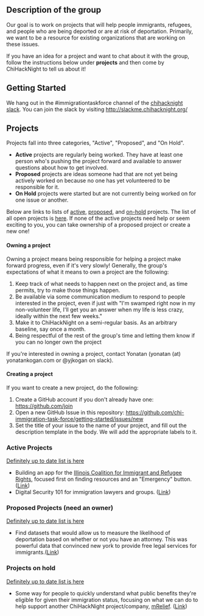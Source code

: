 ## Description of the group
Our goal is to work on projects that will help people immigrants, refugees,
and people who are being deported or are at risk of deportation.
Primarily, we want to be a resource for existing organizations that
are working on these issues.

If you have an idea for a project and want to chat about it with the group,
follow the instructions below under **projects** and then come by ChiHackNight
to tell us about it!

## Getting Started
We hang out in the #immigrationtaskforce channel of the
[chihacknight slack](https://chihacknight.slack.com/).
You can join the slack by visiting http://slackme.chihacknight.org/

## Projects
Projects fall into three categories, "Active", "Proposed", and "On Hold".

- **Active** projects are regularly being worked. They have at least one person who's pushing the project forward and available to answer questions about how to get involved.
- **Proposed** projects are ideas someone had that are not yet being actively worked on because no one has yet volunteered to be responsible for it.
- **On Hold** projects were started but are not currently being worked on for one issue or another.

Below are links to lists of [active](https://github.com/chi-immigration-task-force/getting-started/issues?q=is%3Aopen+is%3Aissue+label%3Aprojects%2Factive), [proposed](https://github.com/chi-immigration-task-force/getting-started/issues?q=is%3Aopen+is%3Aissue+label%3Aprojects%2Fproposed), and [on-hold](https://github.com/chi-immigration-task-force/getting-started/issues?q=is%3Aopen+is%3Aissue+label%3Aprojects%2Fon-hold) projects. The list of all open projects is [here](https://github.com/chi-immigration-task-force/getting-started/issues). If none of the active projects need help or seem exciting to you, you can take ownership of a proposed project or create a new one!

#### Owning a project
Owning a project means being responsible for helping a project make forward progress, even if it's very slowly! Generally, the group's expectations of what it means to own a project are the following:

1. Keep track of what needs to happen next on the project and, as time permits, try to make those things happen.
2. Be available via some communication medium to respond to people interested in the project, even if just with
  "I'm swamped right now in my non-volunteer life, I'll get you an answer when my life is less crazy,
  ideally within the next few weeks."
3. Make it to ChiHackNight on a semi-regular basis. As an arbitrary baseline, say once a month.
4. Being respectful of the rest of the group's time and letting them know if you can no longer own the project

If you're interested in owning a project, contact Yonatan (yonatan (at) yonatankogan.com or @yjkogan on slack).

#### Creating a project
If you want to create a new project, do the following:

1. Create a GitHub account if you don't already have one: https://github.com/join
2. Open a new GitHub Issue in this repository: https://github.com/chi-immigration-task-force/getting-started/issues/new
3. Set the title of your issue to the name of your project, and fill out the description template in the body. We will add the appropriate labels to it.

### Active Projects
[Definitely up to date list is here](https://github.com/chi-immigration-task-force/getting-started/issues?q=is%3Aopen+is%3Aissue+label%3Aprojects%2Factive)

- Building an app for the [Illinois Coalition for Immigrant and Refugee Rights](http://www.icirr.org/), focused first on finding resources and an "Emergency" button. ([Link](https://github.com/chi-immigration-task-force/getting-started/issues/1))
- Digital Security 101 for immigration lawyers and groups. ([Link](https://github.com/chi-immigration-task-force/getting-started/issues/4))

### Proposed Projects (need an owner)
[Definitely up to date list is here](https://github.com/chi-immigration-task-force/getting-started/issues?q=is%3Aopen+is%3Aissue+label%3Aprojects%2Fproposed)

- Find datasets that would allow us to measure the likelihood of deportation based on whether or not you have an attorney. This was powerful data that convinced new york to provide free legal services for immigrants.([Link](https://github.com/chi-immigration-task-force/getting-started/issues/3))

### Projects on hold
[Definitely up to date list is here](https://github.com/chi-immigration-task-force/getting-started/issues?q=is%3Aopen+is%3Aissue+label%3Aprojects%2Fon-hold)
- Some way for people to quickly understand what public benefits they're eligible for given their immigration status, focusing on what we can do to help support another ChiHackNight project/company, [mRelief](https://www.mrelief.com/#?category=All). ([Link](https://github.com/chi-immigration-task-force/getting-started/issues/2))
